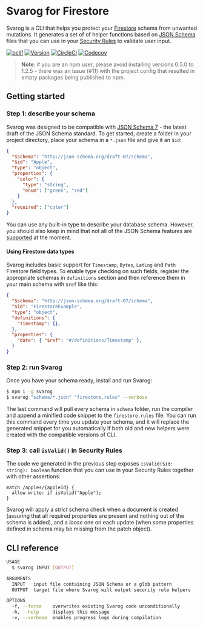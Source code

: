 Svarog for Firestore
=======

Svarog is a CLI that helps you protect your [Firestore](https://cloud.google.com/firestore) schema from unwanted mutations. It generates a set of of helper functions based on [JSON Schema](https://json-schema.org) files that you can use in your [Security Rules](https://firebase.google.com/docs/firestore/security/get-started) to validate user input.

[![oclif](https://img.shields.io/badge/cli-oclif-brightgreen.svg)](https://oclif.io)
[![Version](https://img.shields.io/npm/v/svarog.svg)](https://npmjs.org/package/svarog)
[![CircleCI](https://circleci.com/gh/dantothefuture/svarog/tree/master.svg?style=shield)](https://circleci.com/gh/dantothefuture/svarog/tree/master)
[![Codecov](https://codecov.io/gh/dantothefuture/svarog/branch/master/graph/badge.svg)](https://codecov.io/gh/dantothefuture/svarog)

> **Note**: if you are an npm user, please avoid installing versions 0.5.0 to 1.2.5 - there was an issue (#11) with the project config that resulted in empty packages being published to npm.

## Getting started

### Step 1: describe your schema

Svarog was designed to be compatible with [JSON Schema 7](https://json-schema.org/draft-07/json-schema-release-notes.html) - the latest draft of the JSON Schema standard. To get started, create a folder in your project directory, place your schema in a `*.json` file and give it an `$id`:

```json
{
  "$schema": "http://json-schema.org/draft-07/schema",
  "$id": "Apple",
  "type": "object",
  "properties": {
    "color": {
      "type": "string",
      "enum": ["green", "red"]
    }
  },
  "required": ["color"]
}
```

You can use any built-in type to describe your database schema. However, you should also keep in mind that not all of the JSON Schema features are [supported](docs/compatibility.md) at the moment.

#### Using Firestore data types

Svarog includes basic support for `Timestamp`, `Bytes`, `LatLng` and `Path` Firestore field types. To enable type checking on such fields, register the appropriate schemas in `definitions` section and then reference them in your main schema with `$ref` like this:

```json
{
  "$schema": "http://json-schema.org/draft-07/schema",
  "$id": "FirestoreExample",
  "type": "object",
  "definitions": {
    "Timestamp": {},
  },
  "properties": {
    "date": { "$ref": "#/definitions/Timestamp" },
  }
}
```

### Step 2: run Svarog

Once you have your schema ready, install and run Svarog:

```bash
$ npm i -g svarog
$ svarog "schema/*.json" "firestore.rules" --verbose
```

The last command will pull every schema in `schema` folder, run the compiler and append a minified code snippet to the `firestore.rules` file. You can run this command every time you update your schema, and it will replace the generated snippet for you automatically if both old and new helpers were created with the compatible versions of CLI.

### Step 3: call `isValid()` in Security Rules

The code we generated in the previous step exposes `isValid($id: string): boolean` function that you can use in your Security Rules together with other assertions:

```
match /apples/{appleId} {
  allow write: if isValid("Apple");
}
```

Svarog will apply a *strict* schema check when a document is created (assuring that all required properties are present and nothing out of the schema is added), and a *loose* one on each update (when some properties defined in schema may be missing from the patch object).

## CLI reference

```bash
USAGE
  $ svarog INPUT [OUTPUT]

ARGUMENTS
  INPUT   input file containing JSON Schema or a glob pattern
  OUTPUT  target file where Svarog will output security rule helpers

OPTIONS
  -f, --force    overwrites existing Svarog code unconditionally
  -h, --help     displays this message
  -v, --verbose  enables progress logs during compilation
```
